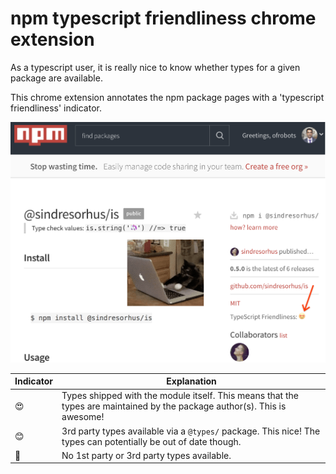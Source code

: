 # npm typescript friendliness chrome extension

As a typescript user, it is really nice to know whether types for a given
package are available.

This chrome extension annotates the npm package pages with a
'typescript friendliness' indicator.

![screenshot](./assets/screenshot.png)

|Indicator|Explanation   |
|---|---|
|😍| Types shipped with the module itself. This means that the types are maintained by the package author(s). This is awesome! |
|😊| 3rd party types available via a `@types/` package. This nice! The types can potentially be out of date though. |
|🤷| No 1st party or 3rd party types available.  |